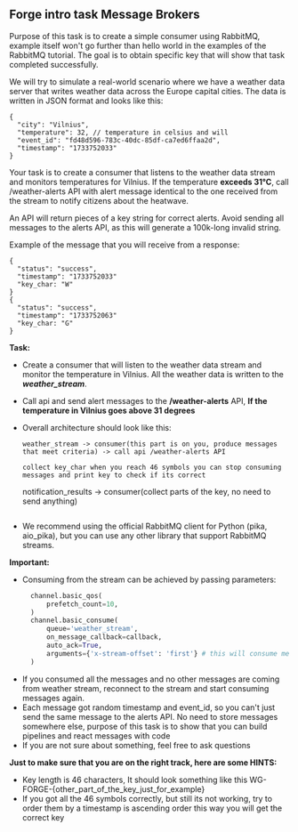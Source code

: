 ## Forge intro task Message Brokers

Purpose of this task is to create a simple consumer using RabbitMQ, 
example itself won't go further than hello world in the examples of the RabbitMQ tutorial. The goal is to obtain 
specific key that will show that task completed successfully.

We will try to simulate a real-world scenario where we have a weather data server that writes weather 
data across the Europe capital cities. The data is written in JSON format and looks like this:
```
{
  "city": "Vilnius",
  "temperature": 32, // temperature in celsius and will 
  "event_id": "fd48d596-783c-40dc-85df-ca7ed6ffaa2d",
  "timestamp": "1733752033"
}
```
Your task is to create a consumer that listens to the weather data stream and monitors temperatures for Vilnius.
If the temperature **exceeds 31°C**, call /weather-alerts API with alert message identical to the one received
from the stream to notify citizens about the heatwave.  

An API will return pieces of a key string for correct alerts. Avoid sending all messages to the alerts API,
as this will generate a 100k-long invalid string.

Example of the message that you will receive from a response:
```
{
  "status": "success",
  "timestamp": "1733752033"
  "key_char: "W"
}
{
  "status": "success",
  "timestamp": "1733752063"
  "key_char: "G"
}
```

**Task:**
* Create a consumer that will listen to the weather data stream and monitor the temperature in Vilnius. All the weather
data is written to the **_weather_stream_**.
* Call api and send alert messages to the **/weather-alerts** API, **If the temperature in Vilnius goes above 31 degrees**
* Overall architecture should look like this:
    ```
    weather_stream -> consumer(this part is on you, produce messages that meet criteria) -> call api /weather-alerts API
    
    collect key_char when you reach 46 symbols you can stop consuming messages and print key to check if its correct
    ```
  
    notification_results -> consumer(collect parts of the key, no need to send anything)
    ```
* We recommend using the official RabbitMQ client for Python (pika, aio_pika), but you can use any other library that support RabbitMQ 
streams.

**Important:**
* Consuming from the stream can be achieved by passing parameters:
  ```python
    channel.basic_qos(
        prefetch_count=10, 
    )
    channel.basic_consume(
        queue='weather_stream',
        on_message_callback=callback,
        auto_ack=True,
        arguments={'x-stream-offset': 'first'} # this will consume messages from the beginning
    )
  ```
* If you consumed all the messages and no other messages are coming from weather stream, 
reconnect to the stream and start consuming messages again.
* Each message got random timestamp and event_id, so you can't just send the same message to the alerts API. No
need to store messages somewhere else, purpose of this task is to show that you can build pipelines and react messages
with code
* If you are not sure about something, feel free to ask questions

**Just to make sure that you are on the right track, here are some HINTS:**
* Key length is 46 characters, It should look something like this WG-FORGE-{other_part_of_the_key_just_for_example}
* If you got all the 46 symbols correctly, but still its not working, try to order them by a timestamp is ascending order
this way you will get the correct key
